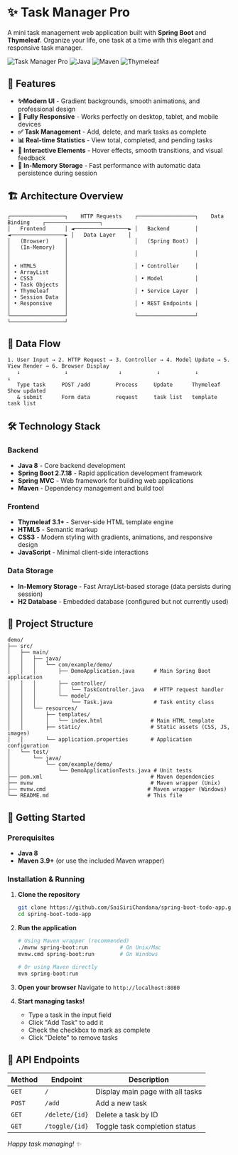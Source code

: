 # ✨ Task Manager Pro

A mini task management web application built with **Spring Boot** and **Thymeleaf**. Organize your life, one task at a time with this elegant and responsive task manager.

![Task Manager Pro](https://img.shields.io/badge/Spring%20Boot-2.7.18-green)
![Java](https://img.shields.io/badge/Java-8-blue)
![Maven](https://img.shields.io/badge/Maven-3.9+-orange)
![Thymeleaf](https://img.shields.io/badge/Thymeleaf-3.1+-purple)

## 🚀 Features

- **✨Modern UI** - Gradient backgrounds, smooth animations, and professional design
- **📱 Fully Responsive** - Works perfectly on desktop, tablet, and mobile devices
- **✅ Task Management** - Add, delete, and mark tasks as complete
- **📊 Real-time Statistics** - View total, completed, and pending tasks
- **🎨 Interactive Elements** - Hover effects, smooth transitions, and visual feedback
- **🔄 In-Memory Storage** - Fast performance with automatic data persistence during session

## 🏗️ Architecture Overview

```
┌─────────────────┐    HTTP Requests    ┌──────────────────┐    Data Binding    ┌─────────────────┐
│   Frontend      │ ◄─────────────────► │   Backend        │ ◄─────────────────► │   Data Layer    │
│   (Browser)     │                     │   (Spring Boot)  │                     │   (In-Memory)   │
│                 │                     │                  │                     │                 │
│ • HTML5         │                     │ • Controller     │                     │ • ArrayList     │
│ • CSS3          │                     │ • Model          │                     │ • Task Objects  │
│ • Thymeleaf     │                     │ • Service Layer  │                     │ • Session Data  │
│ • Responsive    │                     │ • REST Endpoints │                     │                 │
└─────────────────┘                     └──────────────────┘                     └─────────────────┘
```

## 🔄 Data Flow

```
1. User Input → 2. HTTP Request → 3. Controller → 4. Model Update → 5. View Render → 6. Browser Display
   ↓              ↓                ↓           ↓           ↓           ↓
   Type task     POST /add        Process     Update      Thymeleaf   Show updated
   & submit      Form data        request     task list   template    task list
```

## 🛠️ Technology Stack

### **Backend**
- **Java 8** - Core backend development
- **Spring Boot 2.7.18** - Rapid application development framework
- **Spring MVC** - Web framework for building web applications
- **Maven** - Dependency management and build tool

### **Frontend**
- **Thymeleaf 3.1+** - Server-side HTML template engine
- **HTML5** - Semantic markup
- **CSS3** - Modern styling with gradients, animations, and responsive design
- **JavaScript** - Minimal client-side interactions

### **Data Storage**
- **In-Memory Storage** - Fast ArrayList-based storage (data persists during session)
- **H2 Database** - Embedded database (configured but not currently used)

## 📁 Project Structure

```
demo/
├── src/
│   ├── main/
│   │   ├── java/
│   │   │   └── com/example/demo/
│   │   │       ├── DemoApplication.java      # Main Spring Boot application
│   │   │       ├── controller/
│   │   │       │   └── TaskController.java   # HTTP request handler
│   │   │       └── model/
│   │   │           └── Task.java             # Task entity class
│   │   └── resources/
│   │       ├── templates/
│   │       │   └── index.html               # Main HTML template
│   │       ├── static/                      # Static assets (CSS, JS, images)
│   │       └── application.properties       # Application configuration
│   └── test/
│       └── java/
│           └── com/example/demo/
│               └── DemoApplicationTests.java # Unit tests
├── pom.xml                                  # Maven dependencies
├── mvnw                                     # Maven wrapper (Unix)
├── mvnw.cmd                                # Maven wrapper (Windows)
└── README.md                               # This file
```

## 🚀 Getting Started

### **Prerequisites**
- **Java 8** 
- **Maven 3.9+** (or use the included Maven wrapper)

### **Installation & Running**

1. **Clone the repository**
   ```bash
   git clone https://github.com/SaiSiriChandana/spring-boot-todo-app.git
   cd spring-boot-todo-app
   ```

2. **Run the application**
   ```bash
   # Using Maven wrapper (recommended)
   ./mvnw spring-boot:run          # On Unix/Mac
   mvnw.cmd spring-boot:run        # On Windows
   
   # Or using Maven directly
   mvn spring-boot:run
   ```

3. **Open your browser**
   Navigate to `http://localhost:8080`

4. **Start managing tasks!**
   - Type a task in the input field
   - Click "Add Task" to add it
   - Check the checkbox to mark as complete
   - Click "Delete" to remove tasks

## 🔧 API Endpoints

| Method | Endpoint | Description |
|--------|----------|-------------|
| `GET`  | `/`      | Display main page with all tasks |
| `POST` | `/add`   | Add a new task |
| `GET`  | `/delete/{id}` | Delete a task by ID |
| `GET`  | `/toggle/{id}` | Toggle task completion status |


*Happy task managing! ✨*
